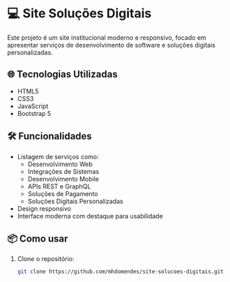 # 💻 Site Soluções Digitais

Este projeto é um site institucional moderno e responsivo, focado em apresentar serviços de desenvolvimento de software e soluções digitais personalizadas.

## 🌐 Tecnologias Utilizadas

- HTML5  
- CSS3  
- JavaScript  
- Bootstrap 5  

## 🛠 Funcionalidades

- Listagem de serviços como:
  - Desenvolvimento Web  
  - Integrações de Sistemas  
  - Desenvolvimento Mobile  
  - APIs REST e GraphQL  
  - Soluções de Pagamento  
  - Soluções Digitais Personalizadas  
- Design responsivo  
- Interface moderna com destaque para usabilidade  

## 📦 Como usar

1. Clone o repositório:
   ```bash
   git clone https://github.com/mhdomendes/site-solucoes-digitais.git
